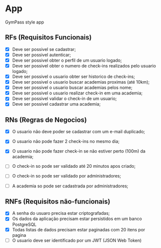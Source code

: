 # App

GymPass style app

## RFs (Requisitos Funcionais) 

- [X] Deve ser possivel se cadastrar;
- [X] Deve ser possivel autenticar;
- [X] Deve ser possivel obter o perfil de um usuario logado;
- [x] Deve ser possivel obter o numero de check-ins realizados pelo usuario logado;
- [x] Deve ser possivel o usuario obter ser historico de check-ins;
- [x] Deve ser possivel o usuario buscar academias proximas (até 10km);
- [x] Deve ser possivel o usuario buscar academias pelos nome;
- [X] Deve ser possivel o usuario realizar check-in em uma academia; 
- [x] Deve ser possivel validar o check-in de um usuario;
- [x] Deve ser possivel cadastrar uma academia;
 
## RNs (Regras de Negocios)

- [X] O usuario não deve poder se cadastrar com um e-mail duplicado;
- [X] O usuario não pode fazer 2 check-ins no mesmo dia;
- [X] O usuario não pode fazer check-in se não estiver perto (100m) da academia;
- [ ] O check-in so pode ser validado até 20 minutos apos criado;
- [ ] O check-in so pode ser validado por administradores;
- [ ] A academia so pode ser cadastrada por administradores;

 
## RNFs (Requisitos não-funcionais)

- [X] A senha do usuaro precisa estar criptografadas;
- [X] Os dados da aplicação precisam estar persistidos em um banco PostgreSQL
- [x] Todas listas de dados precisam estar paginadas com 20 itens por pagina 
- [ ] O usuario deve ser identificado por um JWT (JSON Web Token)